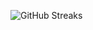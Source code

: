 ![GitHub Streaks](https://github-streaks-mqc9.onrender.com/streak/happilli/image?theme=midnight&cache_bust=1743601307&lang=ja)
